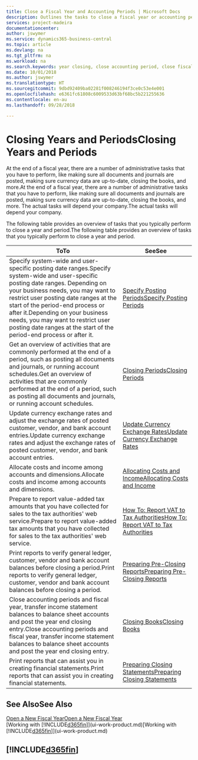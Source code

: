 ```yaml
---
title: Close a Fiscal Year and Accounting Periods | Microsoft Docs
description: Outlines the tasks to close a fiscal year or accounting period, for example, making sure documents and journals are posted and verifying bank balances.
services: project-madeira
documentationcenter: 
author: jswymer
ms.service: dynamics365-business-central
ms.topic: article
ms.devlang: na
ms.tgt_pltfrm: na
ms.workload: na
ms.search.keywords: year closing, close accounting period, close fiscal year, bank account detailed trial balance
ms.date: 10/01/2018
ms.author: jswymer
ms.translationtype: HT
ms.sourcegitcommit: 9dbd92409ba02281f008246194f3ce0c53e4e001
ms.openlocfilehash: e6361fc61808c6009533d63bf68bc5b221255636
ms.contentlocale: en-au
ms.lasthandoff: 09/28/2018

---
```

# <a name="closing-years-and-periods"></a><span data-ttu-id="7ff67-103">Closing Years and Periods</span><span class="sxs-lookup"><span data-stu-id="7ff67-103">Closing Years and Periods</span></span>
<span data-ttu-id="7ff67-104">At the end of a fiscal year, there are a number of administrative tasks that you have to perform, like making sure all documents and journals are posted, making sure currency data are up-to-date, closing the books, and more.</span><span class="sxs-lookup"><span data-stu-id="7ff67-104">At the end of a fiscal year, there are a number of administrative tasks that you have to perform, like making sure all documents and journals are posted, making sure currency data are up-to-date, closing the books, and more.</span></span> <span data-ttu-id="7ff67-105">The actual tasks will depend your company.</span><span class="sxs-lookup"><span data-stu-id="7ff67-105">The actual tasks will depend your company.</span></span>

<span data-ttu-id="7ff67-106">The following table provides an overview of tasks that you typically perform to close a year and period.</span><span class="sxs-lookup"><span data-stu-id="7ff67-106">The following table provides an overview of tasks that you typically perform to close a year and period.</span></span>

| <span data-ttu-id="7ff67-107">To</span><span class="sxs-lookup"><span data-stu-id="7ff67-107">To</span></span> | <span data-ttu-id="7ff67-108">See</span><span class="sxs-lookup"><span data-stu-id="7ff67-108">See</span></span> |
| --- | --- |
| <span data-ttu-id="7ff67-109">Specify system-wide and user-specific posting date ranges.</span><span class="sxs-lookup"><span data-stu-id="7ff67-109">Specify system-wide and user-specific posting date ranges.</span></span> <span data-ttu-id="7ff67-110">Depending on your business needs, you may want to restrict user posting date ranges at the start of the period-end process or after it.</span><span class="sxs-lookup"><span data-stu-id="7ff67-110">Depending on your business needs, you may want to restrict user posting date ranges at the start of the period-end process or after it.</span></span> |[<span data-ttu-id="7ff67-111">Specify Posting Periods</span><span class="sxs-lookup"><span data-stu-id="7ff67-111">Specify Posting Periods</span></span>](finance-how-specify-posting-periods.md) |
| <span data-ttu-id="7ff67-112">Get an overview of activities that are commonly performed at the end of a period, such as posting all documents and journals, or running account schedules.</span><span class="sxs-lookup"><span data-stu-id="7ff67-112">Get an overview of activities that are commonly performed at the end of a period, such as posting all documents and journals, or running account schedules.</span></span> |[<span data-ttu-id="7ff67-113">Closing Periods</span><span class="sxs-lookup"><span data-stu-id="7ff67-113">Closing Periods</span></span>](year-how-complete-period-end-processes.md) |
| <span data-ttu-id="7ff67-114">Update currency exchange rates and adjust the exchange rates of posted customer, vendor, and bank account entries.</span><span class="sxs-lookup"><span data-stu-id="7ff67-114">Update currency exchange rates and adjust the exchange rates of posted customer, vendor, and bank account entries.</span></span> |[<span data-ttu-id="7ff67-115">Update Currency Exchange Rates</span><span class="sxs-lookup"><span data-stu-id="7ff67-115">Update Currency Exchange Rates</span></span>](finance-how-update-currencies.md) |
| <span data-ttu-id="7ff67-116">Allocate costs and income among accounts and dimensions.</span><span class="sxs-lookup"><span data-stu-id="7ff67-116">Allocate costs and income among accounts and dimensions.</span></span> |[<span data-ttu-id="7ff67-117">Allocating Costs and Income</span><span class="sxs-lookup"><span data-stu-id="7ff67-117">Allocating Costs and Income</span></span>](year-allocate-costs-income.md) |
| <span data-ttu-id="7ff67-118">Prepare to report value-added tax amounts that you have collected for sales to the tax authorities' web service.</span><span class="sxs-lookup"><span data-stu-id="7ff67-118">Prepare to report value-added tax amounts that you have collected for sales to the tax authorities' web service.</span></span> |[<span data-ttu-id="7ff67-119">How To: Report VAT to Tax Authorities</span><span class="sxs-lookup"><span data-stu-id="7ff67-119">How To: Report VAT to Tax Authorities</span></span>](finance-how-report-vat.md)|
| <span data-ttu-id="7ff67-120">Print reports to verify general ledger, customer, vendor and bank account balances before closing a period.</span><span class="sxs-lookup"><span data-stu-id="7ff67-120">Print reports to verify general ledger, customer, vendor and bank account balances before closing a period.</span></span> |[<span data-ttu-id="7ff67-121">Preparing Pre-Closing Reports</span><span class="sxs-lookup"><span data-stu-id="7ff67-121">Preparing Pre-Closing Reports</span></span>](year-prepare-preclose-reports.md) |
| <span data-ttu-id="7ff67-122">Close accounting periods and fiscal year, transfer income statement balances to balance sheet accounts and post the year end closing entry.</span><span class="sxs-lookup"><span data-stu-id="7ff67-122">Close accounting periods and fiscal year, transfer income statement balances to balance sheet accounts and post the year end closing entry.</span></span> |[<span data-ttu-id="7ff67-123">Closing Books</span><span class="sxs-lookup"><span data-stu-id="7ff67-123">Closing Books</span></span>](year-close-books.md) |
| <span data-ttu-id="7ff67-124">Print reports that can assist you in creating financial statements.</span><span class="sxs-lookup"><span data-stu-id="7ff67-124">Print reports that can assist you in creating financial statements.</span></span> |[<span data-ttu-id="7ff67-125">Preparing Closing Statements</span><span class="sxs-lookup"><span data-stu-id="7ff67-125">Preparing Closing Statements</span></span>](year-prepare-close-statement.md) |

## <a name="see-also"></a><span data-ttu-id="7ff67-126">See Also</span><span class="sxs-lookup"><span data-stu-id="7ff67-126">See Also</span></span>
[<span data-ttu-id="7ff67-127">Open a New Fiscal Year</span><span class="sxs-lookup"><span data-stu-id="7ff67-127">Open a New Fiscal Year</span></span>](finance-how-open-new-fiscal-year.md)  
<span data-ttu-id="7ff67-128">[Working with [!INCLUDE[d365fin](includes/d365fin_md.md)]](ui-work-product.md)</span><span class="sxs-lookup"><span data-stu-id="7ff67-128">[Working with [!INCLUDE[d365fin](includes/d365fin_md.md)]](ui-work-product.md)</span></span>

## [!INCLUDE[d365fin](includes/free_trial_md.md)]  
 

